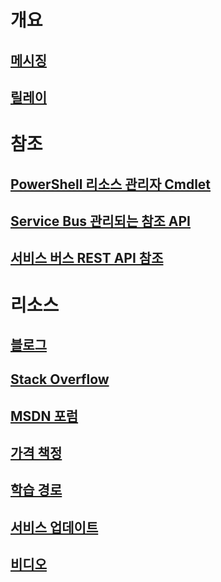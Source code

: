 # 개요
## [메시징](../service-bus-messaging/service-bus-queues-topics-subscriptions.md)
## [릴레이](../service-bus-relay/relay-what-is-it.md)
# 참조
## [PowerShell 리소스 관리자 Cmdlet](/powershell/resourcemanager)
## [Service Bus 관리되는 참조 API](/dotnet/api/) 
## [서비스 버스 REST API 참조](/rest/api/servicebus) 
# 리소스
## [블로그](https://blogs.msdn.microsoft.com/servicebus/)
## [Stack Overflow](http://stackoverflow.com/questions/tagged/servicebus)
## [MSDN 포럼](https://social.msdn.microsoft.com/forums/en-US/home?forum=servbus)
## [가격 책정](https://azure.microsoft.com/pricing/details/service-bus/)
## [학습 경로](https://azure.microsoft.com/documentation/learning-paths/service-bus/)
## [서비스 업데이트](https://azure.microsoft.com/updates/?product=service-bus)
## [비디오](https://azure.microsoft.com/documentation/videos/index/?services=service-bus)


<!--HONumber=Nov16_HO4-->


